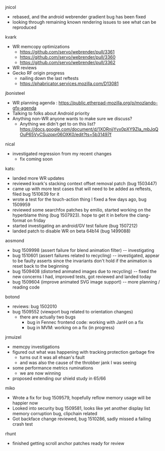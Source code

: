 jnicol
  * rebased, and the android webrender gradient bug has been fixed
  * looking through remaining known rendering issues to see what can be reproduced

kvark
  * WR memcopy optimizations
    * https://github.com/servo/webrender/pull/3361
    * https://github.com/servo/webrender/pull/3360
    * https://github.com/servo/webrender/pull/3362
  * WR reviews
  * Gecko RF origin progress
    * nailing down the last reftests
    * https://phabricator.services.mozilla.com/D13081

jbonisteel
  * WR planning agenda : https://public.etherpad-mozilla.org/p/mozlando-gfx-agenda
  * Talking to folks about Android priority
  * Anything non-WR anyone wants to make sure we discuss?
    * Anything we didn't get to on this list? https://docs.google.com/document/d/1XORnijYvx0pXY9Zla_mbJqQOuP65VyCSuzppr06OXK0/edit?ts=5b31497f

nical
  * investigated regression from my recent changes
    * fix coming soon

kats:
  * landed more WR updates
  * reviewed kvark's stacking context offset removal patch (bug 1503447)
  * came up with more test cases that will need to be added as reftests, filed bug 1510639 for it
  * wrote a test for the touch-action thing I fixed a few days ago, bug 1509959
  * reviewed some searchfox patches by emilio, started working on the hyperblame thing (bug 1507923). hope to get it in before the clang-format on friday
  * started investigating an android/GV test failure (bug 1507212)
  * landed patch to disable WR on beta 64b14 (bug 1499088)

aosmond
  * bug 1509998 (assert failure for blend animation filter) -- investigating
  * bug 1510601 (assert failures related to recycling) -- investigated, appear to be faulty asserts since the invariants don't hold if the animation is reset back to the beginning
  * bug 1509408 (distorted animated images due to recycling) -- fixed the new concerns I had, improved tests, got reviewed and landed today
  * bug 1509604 (improve animated SVG image support) -- more planning / reading code

botond
  * reviews: bug 1502010 
  * bug 1509552 (viewport bug related to orientation changes) 
    * there are actually two bugs 
      * bug in Fennec frontend code: working with JanH on a fix 
      * bug in MVM: working on a fix (in progress)

jrmuizel
  * memcpy investigations
  * figured out what was happening with tracking protection garbage fire
    * turns out it was all ehsan's fault
    * and was also the cause of the throbber jank I was seeing
  * some performance metrics ruminations
    * we are now winning 
  * proposed extending our shield study in 65/66

miko
  * Wrote a fix for bug 1509579, hopefully reflow memory usage will be happier now
  * Looked into security bug 1509581, looks like yet another display list memory corruption bug, clipchain related
  * Got backface change reviewed, bug 1510286, sadly missed a failing crash test

rhunt
  * finished getting scroll anchor patches ready for review
